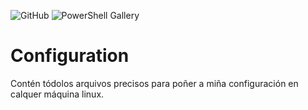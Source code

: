 ![GitHub](https://img.shields.io/github/license/ran-n/scripts.svg)
![PowerShell Gallery](https://img.shields.io/badge/plataforma-LiGNUx-lightgrey)
# Configuration

Contén tódolos arquivos precisos para poñer a miña configuración en calquer máquina linux.
